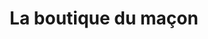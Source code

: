 ---
title: "La boutique du maçon"
url: /petit-bourg/la-boutique-du-macon/
shop: à faire soi-même
---